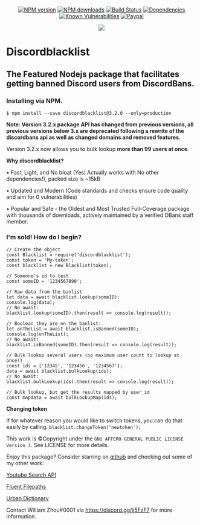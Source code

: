 <div align="center">
    <br />
    <p>
        <a href="https://www.npmjs.com/package/discordblacklist"><img src="https://img.shields.io/npm/v/discordblacklist.svg" alt="NPM version" /></a>
        <a href="https://www.npmjs.com/package/discordblacklist"><img src="https://img.shields.io/npm/dt/discordblacklist.svg" alt="NPM downloads" /></a>
        <a href="https://travis-ci.org/wzhouwzhou/discordblacklist"><img src="https://travis-ci.org/wzhouwzhou/discordblacklist.svg" alt="Build Status" /></a>
        <a href="https://david-dm.org/wzhouwzhou/discordblacklist"><img src="https://img.shields.io/david/wzhouwzhou/discordblacklist.svg" alt="Dependencies" /></a>
        <a href="https://snyk.io/test/npm/discordblacklist"><img src="https://snyk.io/test/npm/discordblacklist/badge.svg" alt="Known Vulnerabilities" data-canonical-src="https://snyk.io/test/npm/discordblacklist" style="max-width:100%;"></a>
        <a href="https://paypal.me/wzhouwzhou"><img src="https://img.shields.io/badge/donate-paypal-009cde.svg" alt="Paypal" /></a>
    </p>
    <p>
        <a href="https://nodei.co/npm/discordblacklist/"><img src="https://nodei.co/npm/discordblacklist.png?stars=true&downloads=true"></a>
    </p>
</div>

# Discordblacklist
## The Featured Nodejs package that facilitates getting banned Discord users from DiscordBans.

### Installing via NPM.

```$ npm install --save discordblacklist@3.2.0 --only=production```

**Note: Version 3.2.x package API has changed from previous versions, all previous versions below 3.x are deprecated following a rewrite of the discordbans api as well as changed domains and removed features.**

Version 3.2.x now allows you to bulk lookup **more than 99 users at once**.

**Why discordblacklist?**

• Fast, Light, and No bloat (Yes! Actually works with No other dependencies!), packed size is ~15kB

• Updated and Modern (Code standards and checks ensure code quality and aim for 0 vulnerabilities)

• Popular and Safe - the Oldest and Most Trusted Full-Coverage package with thousands of downloads, actively maintained by a verified DBans staff member.

### I'm sold! How do I begin?

    // Create the object
    const Blacklist = require('discordblacklist');
    const token = 'My-token';
    const blacklist = new Blacklist(token);

    // Someone's id to test
    const someID = '1234567890';

    // Raw data from the banlist
    let data = await blacklist.lookup(someID);
    console.log(data);
    // No await:
    blacklist.lookup(someID).then(result => console.log(result));

    // Boolean they are on the banlist:
    let onTheList = await blacklist.isBanned(someID);
    console.log(onTheList);
    // No await:
    blacklist.isBanned(someID).then(result => console.log(result));

    // Bulk lookup several users (no maximum user count to lookup at once!)
    const ids = ['12345', '123456', '1234567'];
    data = await blacklist.bulkLookup(ids);
    // No await:
    blacklist.bulkLookup(ids).then(result => console.log(result));

    // Bulk lookup, but get the results mapped by user_id
    const mapdata = await bulkLookupMap(ids);

**Changing token**

If for whatever reason you would like to switch tokens, you can do that easily by calling.
```blacklist.changeToken('newtoken');```

This work is ©Copyright under the `GNU AFFERO GENERAL PUBLIC LICENSE Version 3`. See LICENSE for more details.

Enjoy this package? Consider starring on [github](https://github.com/wzhouwzhou/discordblacklist) and checking out some of my other work:

[Youtube Search API](https://npmjs.com/ytsearcher)

[Fluent Filepaths](https://npmjs.com/easypathutil)

[Urban Dictionary](https://npmjs.com/easyurban)

Contact William Zhou#0001 via https://discord.gg/jj5FzF7 for more information.
